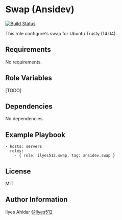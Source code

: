 Swap (Ansidev)
=========
[![Build Status](https://travis-ci.org/Ilyes512/ansible-role-swap.svg)](https://travis-ci.org/Ilyes512/ansible-role-swap)

This role configure's swap for Ubuntu Trusty (14.04).

Requirements
------------

No requirements.

Role Variables
--------------

[TODO]

Dependencies
------------

No dependencies.

Example Playbook
----------------
```
- hosts: servers
  roles:
    - { role: ilyes512.swap, tag: ansidev.swap }
```

License
-------

MIT

Author Information
------------------

Ilyes Ahidar [@Ilyes512](https://twitter.com/ilyes512)
